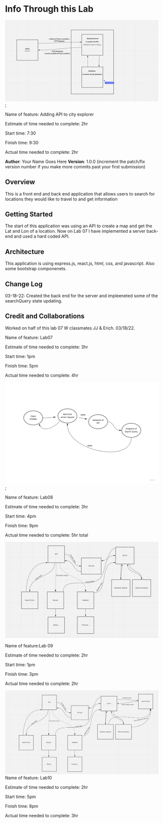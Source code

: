# Info Through this Lab

![Domain Modeling](./domainModeling/domain-modeling.png);

Name of feature: Adding API to city explorer

Estimate of time needed to complete: 2hr

Start time: 7:30

Finish time: 9:30

Actual time needed to complete: 2hr

**Author**: Your Name Goes Here
**Version**: 1.0.0 (increment the patch/fix version number if you make more commits past your first submission)

## Overview
This is a front end and back end application that allows users to search for locations they would like to travel to and get information

## Getting Started
The start of this application was using an API to create a map and get the Lat and Lon of a location. Now on Lab 07 I have implemented a server back-end and used a hard coded API.
## Architecture
This application is using express.js, react.js, html, css, and javascript. Also some bootstrap componenets.

## Change Log

03-18-22: Created the back end for the server and impleeneted some of the searchQuery state updating.

## Credit and Collaborations

Worked on half of this lab 07 W classmates JJ & Erich. 03/18/22.
<!--Trying to fix merge conflict-->

Name of feature: Lab07

Estimate of time needed to complete: 3hr

Start time: 1pm

Finish time: 5pm

Actual time needed to complete: 4hr

![Domain Model](./domainModeling/lab08-domain.jpg);

Name of feature: Lab08

Estimate of time needed to complete: 3hr

Start time: 4pm

Finish time: 9pm

Actual time needed to complete: 5hr total

![Domain Model](./domainModeling/lab09-modeling.png)

Name of feature:Lab 09

Estimate of time needed to complete: 2hr

Start time: 1pm

Finish time: 3pm

Actual time needed to complete: 2hr

![Domain Model Caching](./domainModeling/lab10-modeling.png)
Name of feature: Lab10

Estimate of time needed to complete: 2hr

Start time: 5pm

Finish time: 8pm

Actual time needed to complete: 3hr
